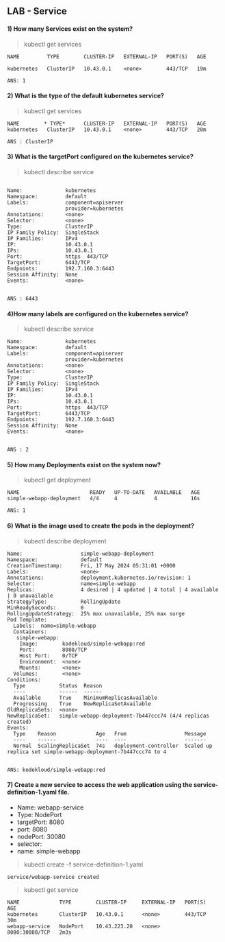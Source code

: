 ## LAB - Service

#### 1) How many Services exist on the system?

> kubectl get services

```
NAME         TYPE        CLUSTER-IP   EXTERNAL-IP   PORT(S)   AGE

kubernetes   ClusterIP   10.43.0.1    <none>        443/TCP   19m

ANS: 1

```

#### 2) What is the type of the default kubernetes service?


> kubectl get services

```
NAME        * TYPE*      CLUSTER-IP   EXTERNAL-IP   PORT(S)   AGE
kubernetes   ClusterIP   10.43.0.1    <none>        443/TCP   20m

ANS : ClusterIP
```

#### 3) What is the targetPort configured on the kubernetes service?


> kubectl describe service

```

Name:              kubernetes
Namespace:         default
Labels:            component=apiserver
                   provider=kubernetes
Annotations:       <none>
Selector:          <none>
Type:              ClusterIP
IP Family Policy:  SingleStack
IP Families:       IPv4
IP:                10.43.0.1
IPs:               10.43.0.1
Port:              https  443/TCP
TargetPort:        6443/TCP
Endpoints:         192.7.160.3:6443
Session Affinity:  None
Events:            <none>


ANS : 6443

```

#### 4)How many labels are configured on the kubernetes service?



> kubectl describe service

```
Name:              kubernetes
Namespace:         default
Labels:            component=apiserver
                   provider=kubernetes
Annotations:       <none>
Selector:          <none>
Type:              ClusterIP
IP Family Policy:  SingleStack
IP Families:       IPv4
IP:                10.43.0.1
IPs:               10.43.0.1
Port:              https  443/TCP
TargetPort:        6443/TCP
Endpoints:         192.7.160.3:6443
Session Affinity:  None
Events:            <none>


ANS : 2

```

#### 5) How many Deployments exist on the system now?

> kubectl get deployment

```
NAME                       READY   UP-TO-DATE   AVAILABLE   AGE
simple-webapp-deployment   4/4     4            4           16s

ANS: 1
```

#### 6) What is the image used to create the pods in the deployment?


> kubectl describe deployment

```
Name:                   simple-webapp-deployment
Namespace:              default
CreationTimestamp:      Fri, 17 May 2024 05:31:01 +0000
Labels:                 <none>
Annotations:            deployment.kubernetes.io/revision: 1
Selector:               name=simple-webapp
Replicas:               4 desired | 4 updated | 4 total | 4 available | 0 unavailable
StrategyType:           RollingUpdate
MinReadySeconds:        0
RollingUpdateStrategy:  25% max unavailable, 25% max surge
Pod Template:
  Labels:  name=simple-webapp
  Containers:
   simple-webapp:
    Image:        kodekloud/simple-webapp:red
    Port:         8080/TCP
    Host Port:    0/TCP
    Environment:  <none>
    Mounts:       <none>
  Volumes:        <none>
Conditions:
  Type           Status  Reason
  ----           ------  ------
  Available      True    MinimumReplicasAvailable
  Progressing    True    NewReplicaSetAvailable
OldReplicaSets:  <none>
NewReplicaSet:   simple-webapp-deployment-7b447ccc74 (4/4 replicas created)
Events:
  Type    Reason             Age   From                   Message
  ----    ------             ----  ----                   -------
  Normal  ScalingReplicaSet  74s   deployment-controller  Scaled up replica set simple-webapp-deployment-7b447ccc74 to 4


ANS: kodekloud/simple-webapp:red

```

#### 7) Create a new service to access the web application using the service-definition-1.yaml file.

* Name: webapp-service
* Type: NodePort
* targetPort: 8080
* port: 8080
* nodePort: 30080
* selector:
*  name: simple-webapp



> kubectl create -f service-definition-1.yaml 

``` service/webapp-service created ```

> kubectl get service

```
NAME             TYPE        CLUSTER-IP     EXTERNAL-IP   PORT(S)          AGE
kubernetes       ClusterIP   10.43.0.1      <none>        443/TCP          30m
webapp-service   NodePort    10.43.223.20   <none>        8080:30080/TCP   2m3s
```


